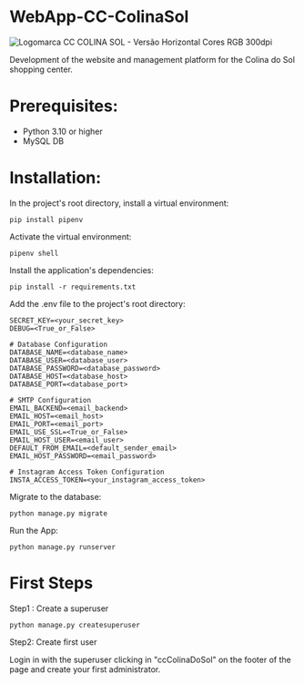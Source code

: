# WebApp-CC-ColinaSol


![Logomarca CC COLINA SOL - Versão Horizontal Cores RGB 300dpi](https://user-images.githubusercontent.com/79157730/215213134-4db3f2bf-01e7-4772-abde-70f05f2c2bb8.png)

Development of the website and management platform for the Colina do Sol shopping center.

# Prerequisites:
  * Python 3.10 or higher
  * MySQL DB
# Installation:

  In the project's root directory, install a virtual environment:

    pip install pipenv

  Activate the virtual environment:

    pipenv shell

  Install the application's dependencies:

    pip install -r requirements.txt

  Add the .env file to the project's root directory:

    SECRET_KEY=<your_secret_key>
    DEBUG=<True_or_False>
    
    # Database Configuration
    DATABASE_NAME=<database_name>
    DATABASE_USER=<database_user>
    DATABASE_PASSWORD=<database_password>
    DATABASE_HOST=<database_host>
    DATABASE_PORT=<database_port>
    
    # SMTP Configuration
    EMAIL_BACKEND=<email_backend>
    EMAIL_HOST=<email_host>
    EMAIL_PORT=<email_port>
    EMAIL_USE_SSL=<True_or_False>
    EMAIL_HOST_USER=<email_user>
    DEFAULT_FROM_EMAIL=<default_sender_email>
    EMAIL_HOST_PASSWORD=<email_password>
    
    # Instagram Access Token Configuration
    INSTA_ACCESS_TOKEN=<your_instagram_access_token>

  Migrate to the database:

    python manage.py migrate

  Run the App:

    python manage.py runserver

# First Steps
  Step1 : Create a superuser
  
    python manage.py createsuperuser

  Step2: Create first user
  
   Login in with the superuser clicking in "ccColinaDoSol" on the footer of the page and create your first administrator.
  
